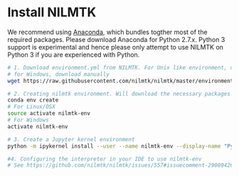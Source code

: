 
# Install NILMTK

We recommend using
[Anaconda](https://store.continuum.io/cshop/anaconda/), which bundles
togther most of the required packages. Please download Anaconda for
Python 2.7.x. Python 3 support is experimental and hence please only attempt to use
NILMTK on Python 3 if you are experienced with Python.

```bash
# 1. Download environment.yml from NILMTK. For Unix like environment, use wget
# for Windows, download manually
wget https://raw.githubusercontent.com/nilmtk/nilmtk/master/environment.yml

# 2. Creating nilmtk environment. Will download the necessary packages
conda env create
# For Linux/OSX
source activate nilmtk-env
# For Windows
activate nilmtk-env

# 3. Create a Jupyter kernel environment
python -m ipykernel install --user --name nilmtk-env --display-name "Python (nilmtk)"

#4. Configuring the interpreter in your IDE to use nilmtk-env
# See https://github.com/nilmtk/nilmtk/issues/557#issuecomment-290094260 on how to do this in PyCharm.
```

